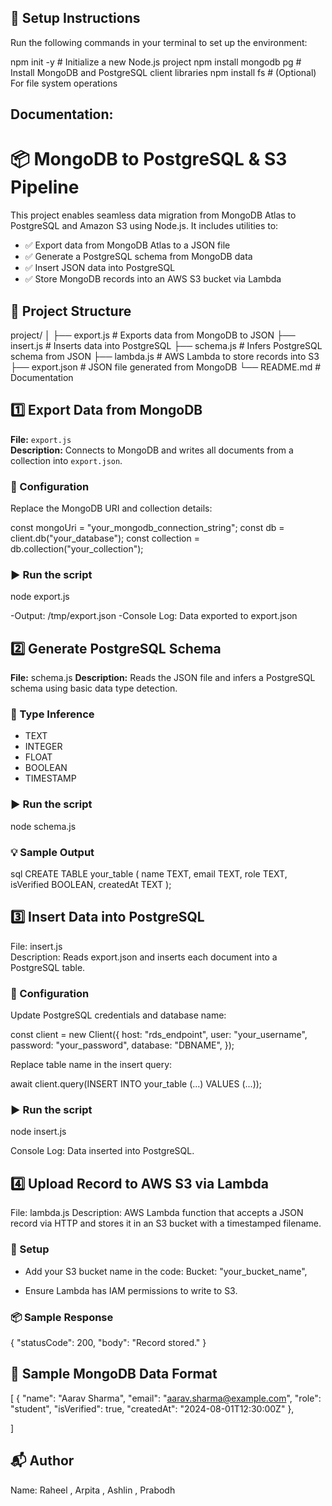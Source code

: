 ## 🚀 Setup Instructions

Run the following commands in your terminal to set up the environment:

npm init -y                    # Initialize a new Node.js project
npm install mongodb pg         # Install MongoDB and PostgreSQL client libraries
npm install fs                 # (Optional) For file system operations

## Documentation:

# 📦 MongoDB to PostgreSQL & S3 Pipeline

This project enables seamless data migration from MongoDB Atlas to PostgreSQL and Amazon S3 using Node.js. It includes utilities to:

- ✅ Export data from MongoDB Atlas to a JSON file
- ✅ Generate a PostgreSQL schema from MongoDB data
- ✅ Insert JSON data into PostgreSQL
- ✅ Store MongoDB records into an AWS S3 bucket via Lambda

## 📁 Project Structure

project/
│
├── export.js        # Exports data from MongoDB to JSON
├── insert.js        # Inserts data into PostgreSQL
├── schema.js        # Infers PostgreSQL schema from JSON
├── lambda.js        # AWS Lambda to store records into S3
├── export.json      # JSON file generated from MongoDB
└── README.md        # Documentation

## 1️⃣ Export Data from MongoDB

**File:** `export.js`  
**Description:** Connects to MongoDB and writes all documents from a collection into `export.json`.

### 🔧 Configuration

Replace the MongoDB URI and collection details:

const mongoUri = "your_mongodb_connection_string";
const db = client.db("your_database");
const collection = db.collection("your_collection");

### ▶️ Run the script

node export.js

-Output: /tmp/export.json
-Console Log: Data exported to export.json


## 2️⃣ Generate PostgreSQL Schema

**File:** schema.js 
**Description:** Reads the JSON file and infers a PostgreSQL schema using basic data type detection.

### 🧠 Type Inference

- TEXT
- INTEGER
- FLOAT
- BOOLEAN
- TIMESTAMP

### ▶️ Run the script

node schema.js


### 💡 Sample Output

sql
CREATE TABLE your_table (
  name TEXT,
  email TEXT,
  role TEXT,
  isVerified BOOLEAN,
  createdAt TEXT
);


## 3️⃣ Insert Data into PostgreSQL

File: insert.js  
Description: Reads export.json and inserts each document into a PostgreSQL table.

### 🔧 Configuration

Update PostgreSQL credentials and database name:

const client = new Client({
    host: "rds_endpoint",
    user: "your_username",
    password: "your_password",
    database: "DBNAME",
});


Replace table name in the insert query:

await client.query(INSERT INTO your_table (...) VALUES (...));


### ▶️ Run the script

node insert.js

Console Log: Data inserted into PostgreSQL.

## 4️⃣ Upload Record to AWS S3 via Lambda

File: lambda.js
Description: AWS Lambda function that accepts a JSON record via HTTP and stores it in an S3 bucket with a timestamped filename.

### 🔧 Setup

- Add your S3 bucket name in the code:
Bucket: "your_bucket_name",

- Ensure Lambda has IAM permissions to write to S3.

### 📦 Sample Response

{
  "statusCode": 200,
  "body": "Record stored."
}

## 🧪 Sample MongoDB Data Format


[
  {
    "name": "Aarav Sharma",
    "email": "aarav.sharma@example.com",
    "role": "student",
    "isVerified": true,
    "createdAt": "2024-08-01T12:30:00Z"
  },
  
]



## 📬 Author

Name: Raheel , Arpita , Ashlin , Prabodh

